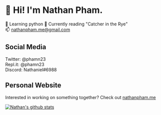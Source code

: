 # 👋 Hi! I'm Nathan Pham.
🥳 Learning python
📙 Currently reading "Catcher in the Rye"  
📫 [nathanpham.me@gmail.com](mailto:nathanpham.me@gmail.com)

## Social Media
Twitter: @phamn23  
Repl.it: @phamn23  
Discord: Nathaniel#6988  

## Personal Website
Interested in working on something together? Check out [nathanpham.me](https://nathanpham.me)

[![Nathan's github stats](https://github-readme-stats.vercel.app/api?username=nathan-pham&theme=radical&show_icons=true)](https://github.com/anuraghazra/github-readme-stats)
